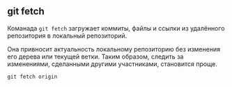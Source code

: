 ## git fetch

Команада `git fetch` загружает коммиты, файлы и ссылки из удалённого репозитория в локальный репозиторий.

Она привносит актуальность локальному репозиторию без изменения его дерева или текущей ветки. Таким образом, следить за изменениями, сделанными другими участниками, становится проще. 

```bash=
git fetch origin
```